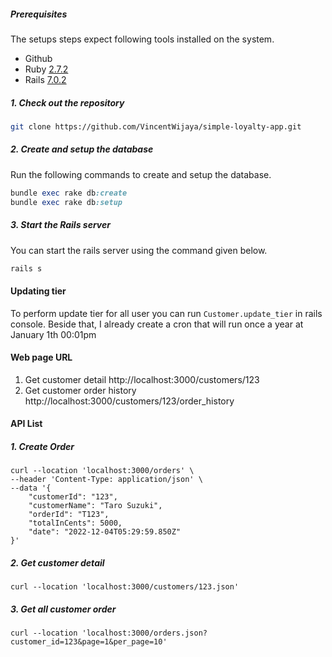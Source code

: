 ##### Prerequisites

The setups steps expect following tools installed on the system.

- Github
- Ruby [2.7.2](https://github.com/VincentWijaya/simple-loyalty-app/blob/master/.ruby-version#L1)
- Rails [7.0.2](https://github.com/VincentWijaya/simple-loyalty-app/blob/master/Gemfile#L7)

##### 1. Check out the repository

```bash
git clone https://github.com/VincentWijaya/simple-loyalty-app.git
```

##### 2. Create and setup the database

Run the following commands to create and setup the database.

```ruby
bundle exec rake db:create
bundle exec rake db:setup
```

##### 3. Start the Rails server

You can start the rails server using the command given below.

```ruby
rails s
```

#### Updating tier
To perform update tier for all user you can run ```Customer.update_tier``` in rails console. Beside that, I already create a cron that will run once a year at January 1th 00:01pm

#### Web page URL
1. Get customer detail http://localhost:3000/customers/123
2. Get customer order history http://localhost:3000/customers/123/order_history

#### API List
##### 1. Create Order
```curl
curl --location 'localhost:3000/orders' \
--header 'Content-Type: application/json' \
--data '{
    "customerId": "123",
    "customerName": "Taro Suzuki",
    "orderId": "T123",
    "totalInCents": 5000,
    "date": "2022-12-04T05:29:59.850Z"
}'
```
##### 2. Get customer detail
```curl
curl --location 'localhost:3000/customers/123.json'
```
##### 3. Get all customer order
```curl
curl --location 'localhost:3000/orders.json?customer_id=123&page=1&per_page=10'
```